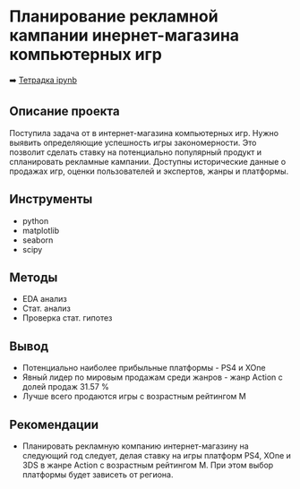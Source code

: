 # Планирование рекламной кампании инернет-магазина компьютерных игр

➡️ [Тетрадка ipynb](https://github.com/mechfil/Portfolio/blob/main/%D0%A1omputer%20games%20market/%D0%A1omputer%20games%20market.ipynb)

## Описание проекта
Поступила задача от в интернет-магазина компьютерных игр. Нужно выявить определяющие успешность игры закономерности. Это позволит сделать ставку на потенциально популярный продукт и спланировать рекламные кампании. Доступны исторические данные о продажах игр, оценки пользователей и экспертов, жанры и платформы.

## Инструменты
- python
- matplotlib
- seaborn
- scipy

## Методы
- EDA анализ
- Стат. анализ
- Проверка стат. гипотез

## Вывод
- Потенциально наиболее прибыльные платформы - PS4 и XOne
- Явный лидер по мировым продажам среди жанров - жанр Action с долей продаж 31.57 %
- Лучше всего продаются игры с возрастным рейтингом M

## Рекомендации
- Планировать рекламную компанию интернет-магазину на следующий год следует, делая ставку на игры платформ PS4, XOne и 3DS в жанре Action с возрастным рейтингом M. При этом выбор платформы будет зависеть от региона.